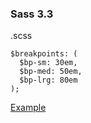 ### Sass 3.3

.scss

<pre><code>$breakpoints: (
  $bp-sm: 30em,
  $bp-med: 50em,
  $bp-lrg: 80em
);</code></pre>

[Example](http://sassmeister.com/gist/7897491)
